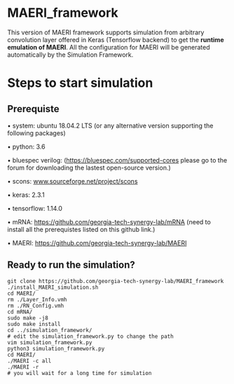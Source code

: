 # MAERI_framework

This version of MAERI framework supports simulation from arbitrary convolution layer offered in Keras (Tensorflow backend) to get the **runtime emulation of MAERI**. All the configuration for MAERI will be generated automatically by the Simulation Framework.
# Steps to start simulation
## Prerequiste
• system: ubuntu 18.04.2 LTS (or any alternative version supporting the following packages)

• python: 3.6

• bluespec verilog: (https://bluespec.com/supported-cores please go to the forum for downloading the lastest open-source version.)

• scons: www.sourceforge.net/project/scons

• keras: 2.3.1

• tensorflow: 1.14.0

• mRNA: https://github.com/georgia-tech-synergy-lab/mRNA (need to install all the prerequistes listed on this github link.)

• MAERI: https://github.com/georgia-tech-synergy-lab/MAERI
## Ready to run the simulation?
```
git clone https://github.com/georgia-tech-synergy-lab/MAERI_framework
./install_MAERI_simulation.sh 
cd MAERI/
rm ./Layer_Info.vmh 
rm ./RN_Config.vmh 
cd mRNA/
sudo make -j8
sudo make install
cd ../simulation_framework/
# edit the simulation_framework.py to change the path
vim simulation_framework.py
python3 simulation_framework.py
cd MAERI/
./MAERI -c all
./MAERI -r
# you will wait for a long time for simulation
```
